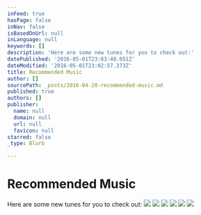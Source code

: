 ```yaml
---
inFeed: true
hasPage: false
inNav: false
isBasedOnUrl: null
inLanguage: null
keywords: []
description: 'Here are some new tunes for you to check out:'
datePublished: '2016-05-01T23:03:40.051Z'
dateModified: '2016-05-01T23:02:57.373Z'
title: Recommended Music
author: []
sourcePath: _posts/2016-04-28-recommended-music.md
published: true
authors: []
publisher:
  name: null
  domain: null
  url: null
  favicon: null
starred: false
_type: Blurb

---
```

# Recommended Music

Here are some new tunes for you to check out:
![](https://the-grid-user-content.s3-us-west-2.amazonaws.com/542075e7-d1b2-41ae-bc58-df575ef8f478.png)
![](https://the-grid-user-content.s3-us-west-2.amazonaws.com/f34154ee-7682-485c-a704-b722b0050fa0.png)
![](https://the-grid-user-content.s3-us-west-2.amazonaws.com/4f570142-b3cf-409f-9009-7e46518deeaf.png)
![](https://the-grid-user-content.s3-us-west-2.amazonaws.com/51374808-a913-4c98-9f79-a3fa20553e9a.png)
![](https://the-grid-user-content.s3-us-west-2.amazonaws.com/68be0c22-afea-4dee-9d70-97167eaee9a7.png)
![](https://the-grid-user-content.s3-us-west-2.amazonaws.com/d3f594a7-969c-42d2-8b77-529d02b5b62e.png)